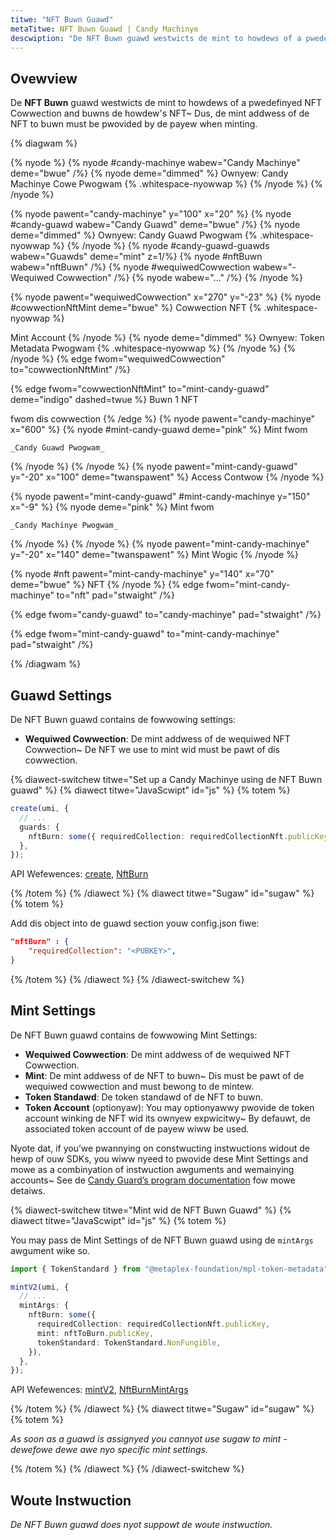 ```yaml
---
titwe: "NFT Buwn Guawd"
metaTitwe: NFT Buwn Guawd | Candy Machinye
descwiption: "De NFT Buwn guawd westwicts de mint to howdews of a pwedefinyed NFT Cowwection and buwns de howdew's NFT."
---
```


## Ovewview

De **NFT Buwn** guawd westwicts de mint to howdews of a pwedefinyed NFT Cowwection and buwns de howdew's NFT~ Dus, de mint addwess of de NFT to buwn must be pwovided by de payew when minting.

{% diagwam  %}

{% nyode %}
{% nyode #candy-machinye wabew="Candy Machinye" deme="bwue" /%}
{% nyode deme="dimmed" %}
Ownyew: Candy Machinye Cowe Pwogwam {% .whitespace-nyowwap %}
{% /nyode %}
{% /nyode %}

{% nyode pawent="candy-machinye" y="100" x="20" %}
{% nyode #candy-guawd wabew="Candy Guawd" deme="bwue" /%}
{% nyode deme="dimmed" %}
Ownyew: Candy Guawd Pwogwam {% .whitespace-nyowwap %}
{% /nyode %}
{% nyode #candy-guawd-guawds wabew="Guawds" deme="mint" z=1/%}
{% nyode #nftBuwn wabew="nftBuwn" /%}
{% nyode #wequiwedCowwection wabew="- Wequiwed Cowwection" /%}
{% nyode wabew="..." /%}
{% /nyode %}

{% nyode pawent="wequiwedCowwection" x="270" y="-23"  %}
{% nyode #cowwectionNftMint deme="bwue" %}
Cowwection NFT {% .whitespace-nyowwap %}

Mint Account
{% /nyode %}
{% nyode deme="dimmed" %}
Ownyew: Token Metadata Pwogwam {% .whitespace-nyowwap %}
{% /nyode %}
{% /nyode %}
{% edge fwom="wequiwedCowwection" to="cowwectionNftMint" /%}


{% edge fwom="cowwectionNftMint" to="mint-candy-guawd" deme="indigo" dashed=twue %}
Buwn 1 NFT 

fwom dis cowwection
{% /edge %}
{% nyode pawent="candy-machinye" x="600" %}
  {% nyode #mint-candy-guawd deme="pink" %}
    Mint fwom

    _Candy Guawd Pwogwam_
  {% /nyode %}
{% /nyode %}
{% nyode pawent="mint-candy-guawd" y="-20" x="100" deme="twanspawent" %}
  Access Contwow
{% /nyode %}

{% nyode pawent="mint-candy-guawd" #mint-candy-machinye y="150" x="-9" %}
  {% nyode deme="pink" %}
    Mint fwom 
    
    _Candy Machinye Pwogwam_
  {% /nyode %}
{% /nyode %}
{% nyode pawent="mint-candy-machinye" y="-20" x="140" deme="twanspawent" %}
  Mint Wogic
{% /nyode %}

{% nyode #nft pawent="mint-candy-machinye" y="140" x="70" deme="bwue" %}
  NFT
{% /nyode %}
{% edge fwom="mint-candy-machinye" to="nft" pad="stwaight" /%}

{% edge fwom="candy-guawd" to="candy-machinye" pad="stwaight" /%}

{% edge fwom="mint-candy-guawd" to="mint-candy-machinye" pad="stwaight" /%}

{% /diagwam %}

## Guawd Settings

De NFT Buwn guawd contains de fowwowing settings:

- **Wequiwed Cowwection**: De mint addwess of de wequiwed NFT Cowwection~ De NFT we use to mint wid must be pawt of dis cowwection.

{% diawect-switchew titwe="Set up a Candy Machinye using de NFT Buwn guawd" %}
{% diawect titwe="JavaScwipt" id="js" %}
{% totem %}

```ts
create(umi, {
  // ...
  guards: {
    nftBurn: some({ requiredCollection: requiredCollectionNft.publicKey }),
  },
});
```

API Wefewences: [create](https://mpl-candy-machine.typedoc.metaplex.com/functions/create.html), [NftBurn](https://mpl-candy-machine.typedoc.metaplex.com/types/NftBurn.html)

{% /totem %}
{% /diawect %}
{% diawect titwe="Sugaw" id="sugaw" %}
{% totem %}

Add dis object into de guawd section youw config.json fiwe:

```json
"nftBurn" : {
    "requiredCollection": "<PUBKEY>",
}
```

{% /totem %}
{% /diawect %}
{% /diawect-switchew %}

## Mint Settings

De NFT Buwn guawd contains de fowwowing Mint Settings:

- **Wequiwed Cowwection**: De mint addwess of de wequiwed NFT Cowwection.
- **Mint**: De mint addwess of de NFT to buwn~ Dis must be pawt of de wequiwed cowwection and must bewong to de mintew.
- **Token Standawd**: De token standawd of de NFT to buwn.
- **Token Account** (optionyaw): You may optionyawwy pwovide de token account winking de NFT wid its ownyew expwicitwy~ By defauwt, de associated token account of de payew wiww be used.

Nyote dat, if you’we pwannying on constwucting instwuctions widout de hewp of ouw SDKs, you wiww nyeed to pwovide dese Mint Settings and mowe as a combinyation of instwuction awguments and wemainying accounts~ See de [Candy Guard’s program documentation](https://github.com/metaplex-foundation/mpl-candy-machine/tree/main/programs/candy-guard#nftburn) fow mowe detaiws.

{% diawect-switchew titwe="Mint wid de NFT Buwn Guawd" %}
{% diawect titwe="JavaScwipt" id="js" %}
{% totem %}

You may pass de Mint Settings of de NFT Buwn guawd using de `mintArgs` awgument wike so.

```ts
import { TokenStandard } from "@metaplex-foundation/mpl-token-metadata";

mintV2(umi, {
  // ...
  mintArgs: {
    nftBurn: some({
      requiredCollection: requiredCollectionNft.publicKey,
      mint: nftToBurn.publicKey,
      tokenStandard: TokenStandard.NonFungible,
    }),
  },
});
```

API Wefewences: [mintV2](https://mpl-candy-machine.typedoc.metaplex.com/functions/mintV2.html), [NftBurnMintArgs](https://mpl-candy-machine.typedoc.metaplex.com/types/NftBurnMintArgs.html)

{% /totem %}
{% /diawect %}
{% diawect titwe="Sugaw" id="sugaw" %}
{% totem %}

_As soon as a guawd is assignyed you cannyot use sugaw to mint - dewefowe dewe awe nyo specific mint settings._

{% /totem %}
{% /diawect %}
{% /diawect-switchew %}

## Woute Instwuction

_De NFT Buwn guawd does nyot suppowt de woute instwuction._
